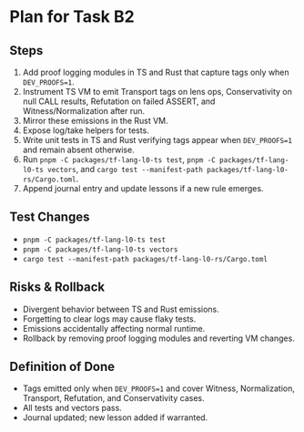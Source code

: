 # Plan for Task B2

## Steps
1. Add proof logging modules in TS and Rust that capture tags only when `DEV_PROOFS=1`.
2. Instrument TS VM to emit Transport tags on lens ops, Conservativity on null CALL results, Refutation on failed ASSERT, and Witness/Normalization after run.
3. Mirror these emissions in the Rust VM.
4. Expose log/take helpers for tests.
5. Write unit tests in TS and Rust verifying tags appear when `DEV_PROOFS=1` and remain absent otherwise.
6. Run `pnpm -C packages/tf-lang-l0-ts test`, `pnpm -C packages/tf-lang-l0-ts vectors`, and `cargo test --manifest-path packages/tf-lang-l0-rs/Cargo.toml`.
7. Append journal entry and update lessons if a new rule emerges.

## Test Changes
- `pnpm -C packages/tf-lang-l0-ts test`
- `pnpm -C packages/tf-lang-l0-ts vectors`
- `cargo test --manifest-path packages/tf-lang-l0-rs/Cargo.toml`

## Risks & Rollback
- Divergent behavior between TS and Rust emissions.
- Forgetting to clear logs may cause flaky tests.
- Emissions accidentally affecting normal runtime.
- Rollback by removing proof logging modules and reverting VM changes.

## Definition of Done
- Tags emitted only when `DEV_PROOFS=1` and cover Witness, Normalization, Transport, Refutation, and Conservativity cases.
- All tests and vectors pass.
- Journal updated; new lesson added if warranted.
